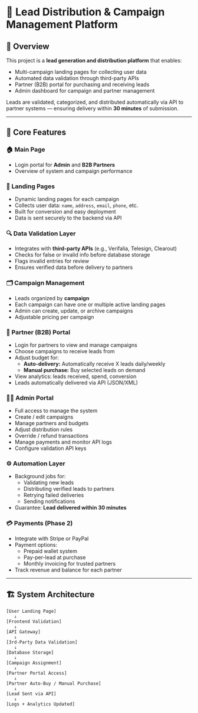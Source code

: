 # 🧩 Lead Distribution & Campaign Management Platform

## 📖 Overview
This project is a **lead generation and distribution platform** that enables:
- Multi-campaign landing pages for collecting user data  
- Automated data validation through third-party APIs  
- Partner (B2B) portal for purchasing and receiving leads  
- Admin dashboard for campaign and partner management  

Leads are validated, categorized, and distributed automatically via API to partner systems — ensuring delivery within **30 minutes** of submission.

---

## 🚀 Core Features

### 🏠 Main Page
- Login portal for **Admin** and **B2B Partners**
- Overview of system and campaign performance

### 🧭 Landing Pages
- Dynamic landing pages for each campaign  
- Collects user data: `name`, `address`, `email`, `phone`, etc.  
- Built for conversion and easy deployment  
- Data is sent securely to the backend via API

### 🔍 Data Validation Layer
- Integrates with **third-party APIs** (e.g., Verifalia, Telesign, Clearout)
- Checks for false or invalid info before database storage
- Flags invalid entries for review
- Ensures verified data before delivery to partners

### 🗂️ Campaign Management
- Leads organized by **campaign**
- Each campaign can have one or multiple active landing pages
- Admin can create, update, or archive campaigns
- Adjustable pricing per campaign

### 💼 Partner (B2B) Portal
- Login for partners to view and manage campaigns  
- Choose campaigns to receive leads from  
- Adjust budget for:
  - **Auto-delivery:** Automatically receive X leads daily/weekly
  - **Manual purchase:** Buy selected leads on demand  
- View analytics: leads received, spend, conversion  
- Leads automatically delivered via API (JSON/XML)

### 🧑‍💼 Admin Portal
- Full access to manage the system
- Create / edit campaigns
- Manage partners and budgets
- Adjust distribution rules
- Override / refund transactions
- Manage payments and monitor API logs
- Configure validation API keys

### ⚙️ Automation Layer
- Background jobs for:
  - Validating new leads
  - Distributing verified leads to partners
  - Retrying failed deliveries
  - Sending notifications
- Guarantee: **Lead delivered within 30 minutes**

### 💳 Payments (Phase 2)
- Integrate with Stripe or PayPal
- Payment options:
  - Prepaid wallet system
  - Pay-per-lead at purchase
  - Monthly invoicing for trusted partners
- Track revenue and balance for each partner

---

## 🏗️ System Architecture

```plaintext
[User Landing Page] 
   ↓
[Frontend Validation]
   ↓
[API Gateway]
   ↓
[3rd-Party Data Validation]
   ↓
[Database Storage]
   ↓
[Campaign Assignment]
   ↓
[Partner Portal Access]
   ↓
[Partner Auto-Buy / Manual Purchase]
   ↓
[Lead Sent via API]
   ↓
[Logs + Analytics Updated]